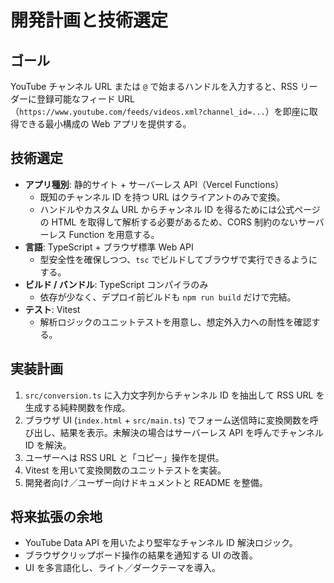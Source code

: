 # 開発計画と技術選定

## ゴール
YouTube チャンネル URL または `@` で始まるハンドルを入力すると、RSS リーダーに登録可能なフィード URL（`https://www.youtube.com/feeds/videos.xml?channel_id=...`）を即座に取得できる最小構成の Web アプリを提供する。

## 技術選定
- **アプリ種別**: 静的サイト + サーバーレス API（Vercel Functions）
  - 既知のチャンネル ID を持つ URL はクライアントのみで変換。
  - ハンドルやカスタム URL からチャンネル ID を得るためには公式ページの HTML を取得して解析する必要があるため、CORS 制約のないサーバーレス Function を用意する。
- **言語**: TypeScript + ブラウザ標準 Web API
  - 型安全性を確保しつつ、`tsc` でビルドしてブラウザで実行できるようにする。
- **ビルド / バンドル**: TypeScript コンパイラのみ
  - 依存が少なく、デプロイ前ビルドも `npm run build` だけで完結。
- **テスト**: Vitest
  - 解析ロジックのユニットテストを用意し、想定外入力への耐性を確認する。

## 実装計画
1. `src/conversion.ts` に入力文字列からチャンネル ID を抽出して RSS URL を生成する純粋関数を作成。
2. ブラウザ UI (`index.html` + `src/main.ts`) でフォーム送信時に変換関数を呼び出し、結果を表示。未解決の場合はサーバーレス API を呼んでチャンネル ID を解決。
3. ユーザーへは RSS URL と「コピー」操作を提供。
4. Vitest を用いて変換関数のユニットテストを実装。
5. 開発者向け／ユーザー向けドキュメントと README を整備。

## 将来拡張の余地
- YouTube Data API を用いたより堅牢なチャンネル ID 解決ロジック。
- ブラウザクリップボード操作の結果を通知する UI の改善。
- UI を多言語化し、ライト／ダークテーマを導入。
